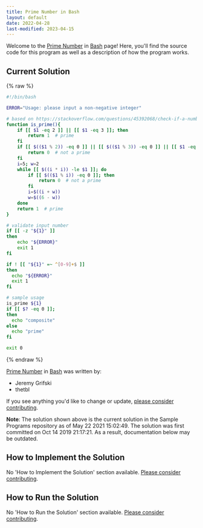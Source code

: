 ```yaml
---
title: Prime Number in Bash
layout: default
date: 2022-04-28
last-modified: 2023-04-15
---
```


Welcome to the [Prime Number](https://sampleprograms.io/projects/prime-number) in [Bash](https://sampleprograms.io/languages/bash) page! Here, you'll find the source code for this program as well as a description of how the program works.

## Current Solution

{% raw %}

```bash
#!/bin/bash

ERROR="Usage: please input a non-negative integer"

# based on https://stackoverflow.com/questions/45392068/check-if-a-number-is-a-prime-in-bash
function is_prime(){
    if [[ $1 -eq 2 ]] || [[ $1 -eq 3 ]]; then
        return 1  # prime
    fi
    if [[ $(($1 % 2)) -eq 0 ]] || [[ $(($1 % 3)) -eq 0 ]] || [[ $1 -eq 1 ]]; then
        return 0  # not a prime
    fi
    i=5; w=2
    while [[ $((i * i)) -le $1 ]]; do
        if [[ $(($1 % i)) -eq 0 ]]; then
            return 0  # not a prime
        fi
        i=$((i + w))
        w=$((6 - w))
    done
    return 1  # prime
}

# validate input number
if [[ -z "${1}" ]]
then
	echo "${ERROR}"
	exit 1
fi

if ! [[ "${1}" =~ ^[0-9]+$ ]]
then
  echo "${ERROR}"
  exit 1
fi

# sample usage
is_prime ${1}
if [[ $? -eq 0 ]];
then
  echo "composite"
else
  echo "prime"
fi

exit 0
```

{% endraw %}

[Prime Number](https://sampleprograms.io/projects/prime-number) in [Bash](https://sampleprograms.io/languages/bash) was written by:

- Jeremy Grifski
- thetbl

If you see anything you'd like to change or update, [please consider contributing](https://github.com/TheRenegadeCoder/sample-programs).

**Note**: The solution shown above is the current solution in the Sample Programs repository as of May 22 2021 15:02:49. The solution was first committed on Oct 14 2019 21:17:21. As a result, documentation below may be outdated.

## How to Implement the Solution

No 'How to Implement the Solution' section available. [Please consider contributing](https://github.com/TheRenegadeCoder/sample-programs-website).

## How to Run the Solution

No 'How to Run the Solution' section available. [Please consider contributing](https://github.com/TheRenegadeCoder/sample-programs-website).
